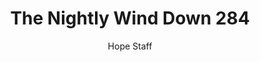 ---
image: /assets/img/nwd/284_nwd_psalm_119_114_nlt.png
title: The Nightly Wind Down 284
number: 284
categories:
  - The Nightly Wind Down
author: Hope Staff
notes: The Nightly Wind Down 284
embed: >-
  EMBED_GOES_HERE
transcript: >-
  SOME LINES OF TEXT START HERE
---